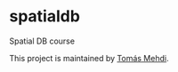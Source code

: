 # spatialdb
Spatial DB course

This project is maintained by [Tomás Mehdi](https://github.com/tomymehdi).
